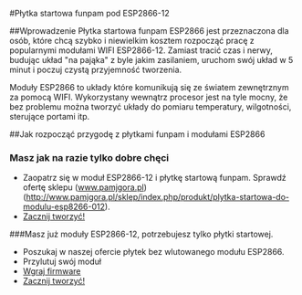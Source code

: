 #Płytka startowa funpam pod ESP2866-12

##Wprowadzenie
Płytka startowa funpam ESP2866 jest przeznaczona dla osób, które chcą szybko i niewielkim kosztem rozpocząć pracę z popularnymi modułami WIFI ESP2866-12.
Zamiast tracić czas i nerwy, budując układ "na pająka" z byle jakim zasilaniem, uruchom swój układ w 5 minut i poczuj czystą przyjemność tworzenia.
[](/images/zesp1_350x274.jpg)

Moduły ESP2866 to układy które komunikują się ze światem zewnętrznym za pomocą WIFI. Wykorzystany wewnątrz procesor jest na tyle mocny, że bez problemu można tworzyć układy do pomiaru temperatury, wilgotności, sterujące portami itp. 

##Jak rozpocząć przygodę z płytkami funpam i modułami ESP2866
### Masz jak na razie tylko dobre chęci
* Zaopatrz się w moduł ESP2866-12 i płytkę startową funpam. Sprawdź ofertę sklepu (www.pamjgora.pl)(http://www.pamjgora.pl/sklep/index.php/produkt/plytka-startowa-do-modulu-esp8266-012).
* [Zacznij tworzyć!]()

###Masz już moduły ESP2866-12, potrzebujesz tylko płytki startowej.
* Poszukaj w naszej ofercie płytek bez wlutowanego modułu ESP2866. 
* Przylutuj swój moduł
* [Wgraj firmware]()
* [Zacznij tworzyć!]()





  



